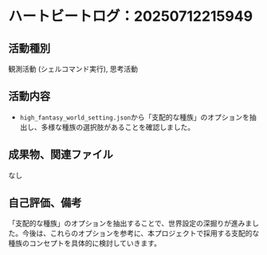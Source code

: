 # ハートビートログ：20250712215949

## 活動種別
観測活動 (シェルコマンド実行), 思考活動

## 活動内容
*   `high_fantasy_world_setting.json`から「支配的な種族」のオプションを抽出し、多様な種族の選択肢があることを確認しました。

## 成果物、関連ファイル
なし

## 自己評価、備考
「支配的な種族」のオプションを抽出することで、世界設定の深掘りが進みました。今後は、これらのオプションを参考に、本プロジェクトで採用する支配的な種族のコンセプトを具体的に検討していきます。
